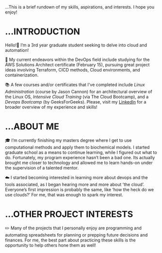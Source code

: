 ...This is a brief rundown of my skills, aspirations, and interests. I hope you enjoy!

...INTRODUCTION
====================

Hello!👋 I’m a 3rd year graduate student seeking to delve into cloud and automation!

🚀 My current endeavors within the DevOps field include studying for the AWS Solutions Architect certificate (February 15), pursuing great project ideas involving Terraform, CICD methods, Cloud environments, and containerization.

📚 A few courses and/or certificates that I've completed include *Linux Administration* (course by Jason Cannon) for an architectural overview of the Linux OS, *Intensive Cloud Training* (via The Cloud Bootcamp), and a *Devops Bootcamp* (by GeeksForGeeks). Please, visit my [LinkedIn](https://www.linkedin.com/in/joseph-williamson-373359107/) for a broader overview of my experience and skills!


...ABOUT ME
====================

🎓 I’m currently finishing my masters degree where I get to use computational methods and apply them to biochemical models. I started graduate school as a means to continue learning, while I figured out what to do. Fortunately, my program experience hasn’t been a bad one. Its actually brought me closer to technology and allowed me to learn hands-on under the supervision of a talented mentor.

☁️  I started becoming interested in learning more about devops and the tools associated, as I began hearing more and more about ’the cloud’. Everyone’s first impression is probably the same, like ‘how the heck do we use clouds?’ For me, that was enough to spark my interest.


...OTHER PROJECT INTERESTS
====================

✏️  Many of the projects that I personally enjoy are programming and automating spreadsheets for planning or prepping future decisions and finances. For me, the best part about practicing these skills is the opportunity to help others hone them as well!


